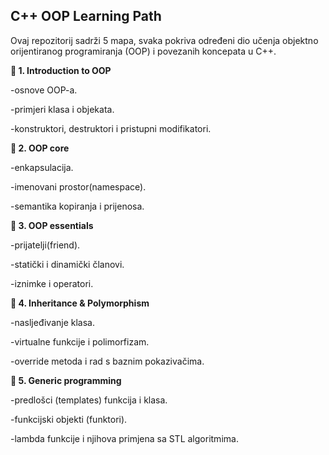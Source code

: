 **C++ OOP Learning Path**
---
Ovaj repozitorij sadrži 5 mapa, svaka pokriva određeni dio učenja objektno orijentiranog programiranja (OOP) i povezanih koncepata u C++.

**📂 1. Introduction to OOP**

-osnove OOP-a.

-primjeri klasa i objekata.

-konstruktori, destruktori i pristupni modifikatori.



**📂 2. OOP core**

-enkapsulacija.

-imenovani prostor(namespace).

-semantika kopiranja i prijenosa.



**📂 3. OOP essentials**

-prijatelji(friend).

-statički i dinamički članovi.

-iznimke i operatori.


**📂 4. Inheritance & Polymorphism**

-nasljeđivanje klasa.

-virtualne funkcije i polimorfizam.

-override metoda i rad s baznim pokazivačima.


**📂 5. Generic programming**

-predlošci (templates) funkcija i klasa.

-funkcijski objekti (funktori).

-lambda funkcije i njihova primjena sa STL algoritmima.
